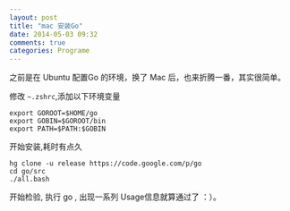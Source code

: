 ```yaml
---
layout: post
title: "mac 安装Go"
date: 2014-05-03 09:32
comments: true
categories: Programe
---
```

之前是在 Ubuntu 配置Go 的环境，换了 Mac 后，也来折腾一番，其实很简单。

修改 `~.zshrc`,添加以下环境变量

```
export GOROOT=$HOME/go
export GOBIN=$GOROOT/bin
export PATH=$PATH:$GOBIN
```

开始安装,耗时有点久

```
hg clone -u release https://code.google.com/p/go
cd go/src
./all.bash
```

开始检验, 执行 go , 出现一系列 Usage信息就算通过了 ：）。

